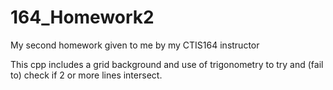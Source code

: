 # 164_Homework2
My second homework given to me by my CTIS164 instructor

This cpp includes a grid background and use of trigonometry to try and (fail to) check if 2 or more lines intersect.
